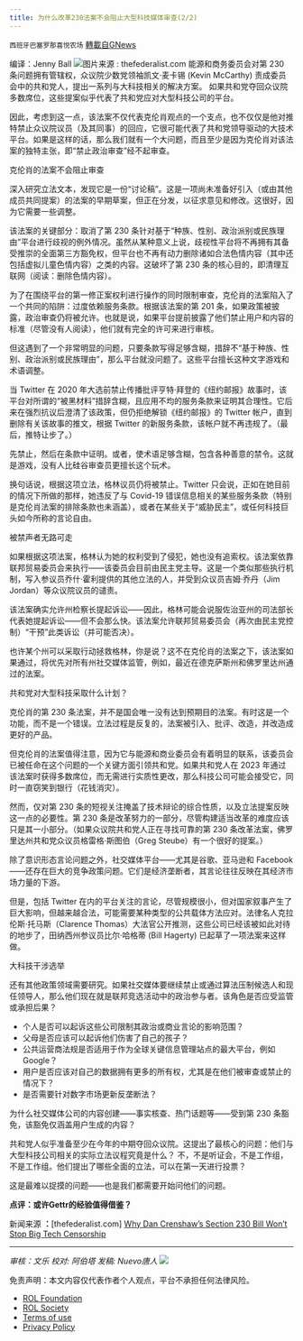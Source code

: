 ```yaml
---
title: 为什么改革230法案不会阻止大型科技媒体审查(2/2)
---
```

`西班牙巴塞罗那喜悦农场` [轉載自GNews](https://gnews.org/zh-hans/1824680/)

编译：Jenny Ball
![](https://assets.gnews.org/wp-content/uploads/2022/01/屏幕截图-2022-01-05-120949.jpg)图片来源 : thefederalist.com
能源和商务委员会对第 230 条问题拥有管辖权，众议院少数党领袖凯文·麦卡锡 (Kevin McCarthy) 责成委员会中的共和党人，提出一系列与大科技相关的解决方案。 如果共和党夺回众议院多数席位，这些提案似乎代表了共和党应对大型科技公司的平台。

因此，考虑到这一点，该法案不仅代表克伦肖观点的一个支点，也不仅仅是他对推特禁止众议院议员（及其同事）的回应，它很可能代表了共和党领导驱动的大技术平台。如果是这样的话，那么我们就有一个大问题，而且至少是因为克伦肖对该法案的独特主张，即“禁止政治审查”经不起审查。

克伦肖的法案不会阻止审查

深入研究立法文本，发现它是一份“讨论稿”。这是一项尚未准备好引入（或由其他成员共同提案）的法案的早期草案，但正在分发，以征求意见和修改。这很好，因为它需要一些调整。

该法案的关键部分：取消了第 230 条针对基于“种族、性别、政治派别或民族理由”平台进行歧视的例外情况。虽然从某种意义上说，歧视性平台将不再拥有其备受推崇的全面第三方豁免权，但平台也不再有动力删除诸如合法色情内容（其中还包括虚拟儿童色情内容）之类的内容。这破坏了第 230 条的核心目的，即清理互联网（阅读：删除色情内容）。

为了在围绕平台的第一修正案权利进行操作的同时限制审查，克伦肖的法案陷入了一个共同的陷阱：过度依赖服务条款。根据该法案的第 201 条，如果政策被披露，政治审查仍将被允许。也就是说，如果平台提前披露了他们禁止用户和内容的标准（尽管没有人阅读），他们就有完全的许可来进行审核。

但这遇到了一个非常明显的问题，只要条款写得足够含糊，措辞不“基于种族、性别、政治派别或民族理由”，那么平台就没问题了。这些平台擅长这种文字游戏和术语调整。

当 Twitter 在 2020 年大选前禁止传播批评亨特·拜登的《纽约邮报》故事时，该平台对所谓的“被黑材料”措辞含糊，且应用不均的服务条款来证明其合理性。它后来在强烈抗议后澄清了该政策，但仍拒绝解锁《纽约邮报》的 Twitter 帐户，直到删除有关该故事的推文，根据 Twitter 的新服务条款，该帐户就不再违规了。（最后，推特让步了。）

先禁止，然后在条款中证明。或者，使术语足够含糊，包含各种善意的禁令。这就是游戏，没有人比硅谷审查员更擅长这个玩术。

换句话说，根据这项立法，格林议员仍将被禁止。Twitter 只会说，正如在她目前的情况下所做的那样，她违反了与 Covid-19 错误信息相关的某些服务条款（特别是克伦肖法案的排除条款也未涵盖），或者在某些关于“威胁民主”，或任何科技巨头如今所称的言论自由。

被禁声者无路可走

如果根据这项法案，格林认为她的权利受到了侵犯，她也没有追索权。该法案依靠联邦贸易委员会来执行——该委员会目前由民主党主导。这是一个类似那些执行机制，写入参议员乔什·霍利提供的其他立法的人，并受到众议员吉姆·乔丹（Jim Jordan）等众议院议员的谴责。

该法案确实允许州检察长提起诉讼——因此，格林可能会说服佐治亚州的司法部长代表她提起诉讼——但不会那么快。该法案允许联邦贸易委员会（再次由民主党控制）“干预”此类诉讼（并可能否决）。

也许某个州可以采取行动拯救格林，你是说？这不在克伦肖的法案之下，该法案如果通过，将优先对所有州社交媒体监管，例如，最近在德克萨斯州和佛罗里达州通过的法案。

共和党对大型科技采取什么计划？

克伦肖的第 230 条法案，并不是国会唯一没有达到预期目的法案。有时这是一个功能，而不是一个错误。立法过程是反复的，法案被引入、批评、改造，并改造成更好的产品。

但克伦肖的法案值得注意，因为它与能源和商业委员会有着明显的联系，该委员会已被任命在这个问题的一个关键方面引领共和党。如果共和党人在 2023 年通过该法案时获得多数席位，而无需进行实质性更改，那么科技公司可能会接受它，同时一直窃笑到银行（花钱消灾）。

然而，仅对第 230 条的短视关注掩盖了技术辩论的综合性质，以及立法提案反映这一点的必要性。第 230 条是改革努力的一部分，尽管构建适当改革的难度应该只是其一小部分。（如果众议院共和党人正在寻找可靠的第 230 条改革法案，佛罗里达州共和党众议员格雷格·斯图伯（Greg Steube）有一个很好的提案。）

除了意识形态言论问题之外，社交媒体平台——尤其是谷歌、亚马逊和 Facebook——还存在巨大的竞争政策问题。它们是经济垄断者，其言论往往反映在其经济市场力量的下游。

但是，包括 Twitter 在内的平台关注的言论，尽管规模很小，但对国家叙事产生了巨大影响，但越来越合法，可能需要某种类型的公共载体方法应对。法律名人克拉伦斯·托马斯（Clarence Thomas）大法官公开推测，这些公司已经该被如此对待的地步了，田纳西州参议员比尔·哈格蒂 (Bill Hagerty) 已起草了一项法案来这样做。

大科技干涉选举

还有其他政策领域需要研究。如果社交媒体要继续禁止或通过算法压制候选人和现任领导人，那么他们现在就是联邦竞选活动中的政治参与者。该角色是否应受监管或承担后果？

- 个人是否可以起诉这些公司限制其政治或商业言论的影响范围？
- 父母是否应该可以起诉他们伤害了自己的孩子？
- 公共运营商法规是否适用于作为全球关键信息管理站点的最大平台，例如 Google？
- 用户是否应该对自己的数据拥有更多的所有权，尤其是在他们被审查或禁止的情况下？
- 是否需要针对数字市场更新反垄断法？


为什么社交媒体公司的内容创建——事实核查、热门话题等——受到第 230 条豁免，该豁免仅涵盖用户生成的内容？

共和党人似乎准备至少在今年的中期夺回众议院。这提出了最核心的问题：他们与大型科技公司相关的实际立法议程究竟是什么？ 不，不是听证会，不是工作组，不是工作组。他们提出了哪些全面的立法，可以在第一天进行投票？

这是最难以捉摸的问题——也是我们都需要开始问他们的问题。

**点评：或许Gettr的经验值得借鉴？**

新闻来源 **：**[thefederalist.com] [Why Dan Crenshaw’s Section 230 Bill Won’t Stop Big Tech Censorship](https://thefederalist.com/2022/01/04/why-dan-crenshaws-section-230-bill-wont-stop-big-tech-censorship/)

* * *

*审核：文乐
校对: 阿伯塔
发稿: Nuevo唐人*
![](https://assets.gnews.org/wp-content/uploads/2022/01/GNEWS_CH.-1.jpeg)
 

免责声明：本文内容仅代表作者个人观点，平台不承担任何法律风险。

- [ROL Foundation](https://rolfoundation.org/)
- [ROL Society](https://rolsociety.org/)
- [Terms of use](https://gnews.org/terms-of-use-3/)
- [Privacy Policy](https://gnews.org/privacy-policy/)
